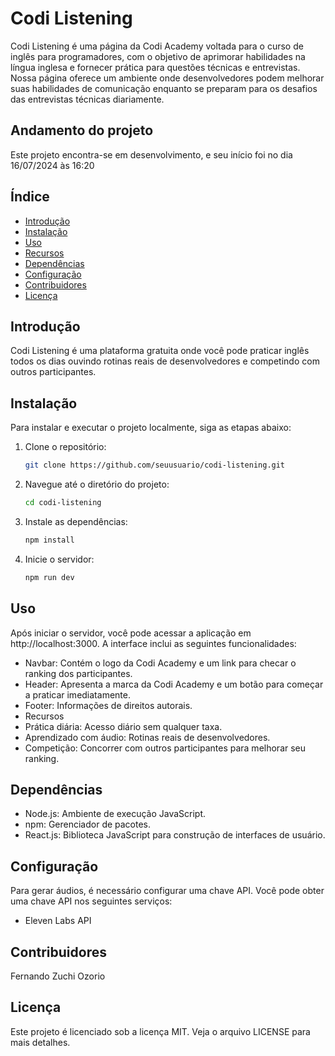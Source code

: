 # Codi Listening

Codi Listening é uma página da Codi Academy voltada para o curso de inglês para programadores, com o objetivo de aprimorar habilidades na língua inglesa e fornecer prática para questões técnicas e entrevistas. Nossa página oferece um ambiente onde desenvolvedores podem melhorar suas habilidades de comunicação enquanto se preparam para os desafios das entrevistas técnicas diariamente.

## Andamento do projeto

Este projeto encontra-se em desenvolvimento, e seu início foi no dia 16/07/2024 às 16:20

## Índice

- [Introdução](#introdução)
- [Instalação](#instalação)
- [Uso](#uso)
- [Recursos](#recursos)
- [Dependências](#dependências)
- [Configuração](#configuração)
- [Contribuidores](#contribuidores)
- [Licença](#licença)

## Introdução

Codi Listening é uma plataforma gratuita onde você pode praticar inglês todos os dias ouvindo rotinas reais de desenvolvedores e competindo com outros participantes.

## Instalação

Para instalar e executar o projeto localmente, siga as etapas abaixo:

1. Clone o repositório:
   ```bash
   git clone https://github.com/seuusuario/codi-listening.git
   ```

2. Navegue até o diretório do projeto:
   ```bash
   cd codi-listening
   ```

3. Instale as dependências:
   ```bash
   npm install
   ```

4. Inicie o servidor:
   ```bash
   npm run dev
   ```

## Uso
Após iniciar o servidor, você pode acessar a aplicação em http://localhost:3000. A interface inclui as seguintes funcionalidades:

- Navbar: Contém o logo da Codi Academy e um link para checar o ranking dos participantes.
- Header: Apresenta a marca da Codi Academy e um botão para começar a praticar imediatamente.
- Footer: Informações de direitos autorais.
- Recursos
- Prática diária: Acesso diário sem qualquer taxa.
- Aprendizado com áudio: Rotinas reais de desenvolvedores.
- Competição: Concorrer com outros participantes para melhorar seu ranking.

## Dependências
- Node.js: Ambiente de execução JavaScript.
- npm: Gerenciador de pacotes.
- React.js: Biblioteca JavaScript para construção de interfaces de usuário.

## Configuração
Para gerar áudios, é necessário configurar uma chave API. Você pode obter uma chave API nos seguintes serviços:

- Eleven Labs API

## Contribuidores 
Fernando Zuchi Ozorio

## Licença
Este projeto é licenciado sob a licença MIT. Veja o arquivo LICENSE para mais detalhes.
